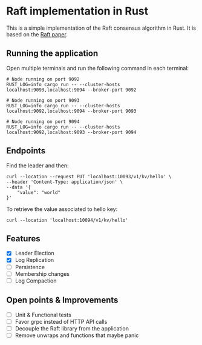 # Raft implementation in Rust

This is a simple implementation of the Raft consensus algorithm in Rust. It is based on the [Raft paper](https://raft.github.io/raft.pdf).

## Running the application
Open multiple terminals and run the following command in each terminal:
```shell
# Node running on port 9092
RUST_LOG=info cargo run -- --cluster-hosts localhost:9093,localhost:9094 --broker-port 9092
```

```shell
# Node running on port 9093
RUST_LOG=info cargo run -- --cluster-hosts localhost:9092,localhost:9094 --broker-port 9093
```

```shell
# Node running on port 9094
RUST_LOG=info cargo run -- --cluster-hosts localhost:9092,localhost:9093 --broker-port 9094
```

## Endpoints
Find the leader and then:
```shell
curl --location --request PUT 'localhost:10093/v1/kv/hello' \
--header 'Content-Type: application/json' \
--data '{
    "value": "world"
}'
```

To retrieve the value associated to hello key:
```shell
curl --location 'localhost:10094/v1/kv/hello'
```

## Features
- [X] Leader Election
- [X] Log Replication
- [ ] Persistence
- [ ] Membership changes
- [ ] Log Compaction

## Open points & Improvements
- [ ] Unit & Functional tests
- [ ] Favor grpc instead of HTTP API calls
- [ ] Decouple the Raft library from the application
- [ ] Remove unwraps and functions that maybe panic